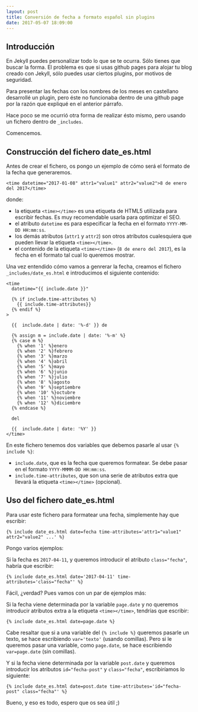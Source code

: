 ```yaml
---
layout: post
title: Conversión de fecha a formato español sin plugins
date: 2017-05-07 18:09:00
---
```


## Introducción

En Jekyll puedes personalizar todo lo que se te ocurra. Sólo tienes que buscar la forma. El problema es que si usas github pages para alojar tu blog creado con Jekyll, sólo puedes usar ciertos plugins, por motivos de seguridad.

Para presentar las fechas con los nombres de los meses en castellano desarrollé un plugin, pero éste no funcionaba dentro de una github page por la razón que expliqué en el anterior párrafo.

Hace poco se me ocurrió otra forma de realizar ésto mismo, pero usando un fichero dentro de `_includes`.

Comencemos.

## Construcción del fichero date_es.html

Antes de crear el fichero, os pongo un ejemplo de cómo será el formato de la fecha que generaremos.

```
<time datetime="2017-01-08" attr1="value1" attr2="value2">8 de enero del 2017</time>
```

donde:

- la etiqueta `<time></time>` es una etiqueta de HTML5 utilizada para escribir fechas. Es muy recomendable usarla para optimizar el SEO.
- el atributo `datetime` es para especificar la fecha en el formato `YYYY-MM-DD HH:mm:ss`.
- los demás atributos (`attr1` y `attr2`) son otros atributos cualesquiera que pueden llevar la etiqueta `<time></time>`.
- el contenido de la etiqueta `<time></time>` (`8 de enero del 2017`), es la fecha en el formato tal cual lo queremos mostrar.

Una vez entendido cómo vamos a genrerar la fecha, creamos el fichero `_includes/date_es.html` e introducimos el siguiente contenido:

```
<time
  datetime="{{ include.date }}"

  {% if include.time-attributes %}
    {{ include.time-attributes}}
  {% endif %}
>

  {{  include.date | date: '%-d' }} de

  {% assign m = include.date | date: '%-m' %}
  {% case m %}
    {% when '1' %}enero
    {% when '2' %}febrero
    {% when '3' %}marzo
    {% when '4' %}abril
    {% when '5' %}mayo
    {% when '6' %}junio
    {% when '7' %}julio
    {% when '8' %}agosto
    {% when '9' %}septiembre
    {% when '10' %}octubre
    {% when '11' %}noviembre
    {% when '12' %}diciembre
  {% endcase %}

  del

  {{  include.date | date: '%Y' }}
</time>

```

En este fichero tenemos dos variables que debemos pasarle al usar `{% include %}`:

- `include.date`, que es la fecha que queremos formatear. Se debe pasar en el formato `YYYY-MMMM-DD HH:mm:ss`.
- `include.time-attributes`, que son una serie de atributos extra que llevará la etiqueta `<time></time>` (opcional).

## Uso del fichero date_es.html

Para usar este fichero para formatear una fecha, simplemente hay que escribir:

```
{% include date_es.html date=fecha time-attributes='attr1="value1" attr2="value2" ...' %}
```

Pongo varios ejemplos:

Si la fecha es `2017-04-11`, y queremos introducir el atributo `class="fecha"`, habría que escribir:

```
{% include date_es.html date='2017-04-11' time-attributes='class="fecha"' %}
```

Fácil, ¿verdad? Pues vamos con un par de ejemplos más:

Si la fecha viene determinada por la variable `page.date` y no queremos introducir atributos extra a la etiqueta `<time></time>`, tendrías que escribir:

```
{% include date_es.html date=page.date %}
```

Cabe resaltar que si a una variable del `{% include %}` queremos pasarle un texto, se hace escribiendo `var='texto'` (usando comillas). Pero si le queremos pasar una variable, como `page.date`, se hace escribiendo `var=page.date` (sin comillas).

Y si la fecha viene determinada por la variable `post.date` y queremos introducir los atributos `id="fecha-post"` y `class="fecha"`, escribiríamos lo siguiente:

```
{% include date_es.html date=post.date time-attributes='id="fecha-post" class="fecha"' %}
```

Bueno, y eso es todo, espero que os sea útil ;)
